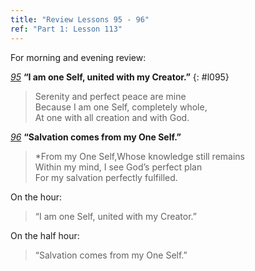 ```yaml
---
title: "Review Lessons 95 - 96"
ref: "Part 1: Lesson 113"
---
```


For morning and evening review:

[*95*](/acim/workbook/l095/?r=1) **“I am one Self, united with my Creator.”**
{: #l095}

> Serenity and perfect peace are mine<br/>
> Because I am one Self, completely whole,<br/>
> At one with all creation and with God.

[*96*](/acim/workbook/l096/?r=1) **“Salvation comes from my One Self.”**

> *From my One Self,Whose knowledge still remains<br/>
> Within my mind, I see God’s perfect plan<br/>
> For my salvation perfectly fulfilled.

On the hour:

> “I am one Self, united with my Creator.”

On the half hour:

> “Salvation comes from my One Self.”

